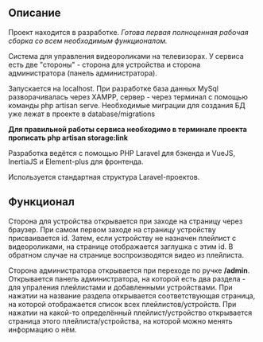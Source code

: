 <h2>Описание</h2>
<p>Проект находится в разработке. <i>Готова первая полноценная рабочая сборка со всем необходимым функционалом.</i></p>
<p>Система для управления видеороликами на телевизорах. У сервиса есть две "стороны" - сторона для устройства и сторона администратора (панель администратора).</p>
<p>Запускается на localhost. При разработке база данных MySql разворачивалась через XAMPP, сервер - через терминал с помощью команды php artisan serve. Необходимые миграции для создания БД уже лежат в проекте в database/migrations</p>
<p><b>Для правильной работы сервиса необходимо в терминале проекта прописать php artisan storage:link</b></p>
<p>Разработка ведётся с помощью PHP Laravel для бэкенда и VueJS, InertiaJS и Element-plus для фронтенда.</p>
<p>Используется стандартная структура Laravel-проектов.</p>

<h2>Функционал</h2>
<p>Сторона для устройства открывается при заходе на страницу через браузер. При самом первом заходе на страницу устройству присваивается id. Затем, если устройству не назначен плейлист с видеороликами, на странице отображается заглушка с этим id. В обратном случае на странице воспроизводятся видео из плейлиста.</p>
<p>Сторона администратора открывается при переходе по ручке <b>/admin</b>. Открывается панель администратора, на которой есть два раздела - для упраления плейлистами и добавленными устройствами. При нажатии на название раздела открывается соответствующая страница, на которой отображается список всех плейлистов/устройств. При нажатии на какой-то определённый плейлист/устройство открывается страница этого плейлиста/устройства, на которой можно менять информацию о нём.</p>
